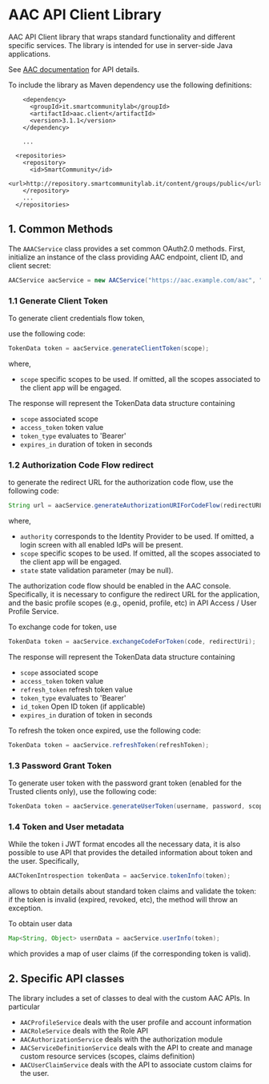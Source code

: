 # AAC API Client Library

AAC API Client library that wraps standard functionality and different specific services. The library is
intended for use in server-side Java applications.

See [AAC documentation](https://github.com/scc-digitalhub/AAC) for API details. 

To include the library as Maven dependency use the following definitions:

```
    <dependency>
      <groupId>it.smartcommunitylab</groupId>
      <artifactId>aac.client</artifactId>
      <version>3.1.1</version>
    </dependency>
    
    ...
    
  <repositories>
    <repository>
      <id>SmartCommunity</id>
      <url>http://repository.smartcommunitylab.it/content/groups/public</url>
    </repository>
    ...
  </repositories>
```

## 1. Common Methods

The ``AAACService`` class provides a set common OAuth2.0 methods. First, initialize an instance of
the class providing AAC endpoint, client ID, and client secret:

```java
AACService aacService = new AACService("https://aac.example.com/aac", "my-client-id", "my-client-secret");
```

### 1.1 Generate Client Token  

To generate client credentials flow token,

use the following code:

```java
TokenData token = aacService.generateClientToken(scope);
```

where,

- ``scope`` specific scopes to be used. If omitted, all the scopes associated to the client app will be engaged.

The response will represent the TokenData data structure containing

- ``scope`` associated scope
- ``access_token`` token value
- ``token_type`` evaluates to 'Bearer'
- ``expires_in`` duration of token in seconds


### 1.2 Authorization Code Flow redirect

to generate the redirect URL for the authorization code flow, use the following code:

```java
String url = aacService.generateAuthorizationURIForCodeFlow(redirectURL, authority, scope, state);
```

where,

- ``authority`` corresponds to the Identity Provider to be used. If omitted, a login screen with all enabled IdPs will be present.
- ``scope`` specific scopes to be used. If omitted, all the scopes associated to the client app will be engaged.
- ``state`` state validation parameter (may be null).

The authorization code flow should be enabled in the AAC console. Specifically, it is necessary to 
configure the redirect URL for the application, and the basic profile scopes (e.g., openid, profile, etc) 
in API Access / User Profile Service.

To exchange code for token, use   

```java
TokenData token = aacService.exchangeCodeForToken(code, redirectUri);
```

The response will represent the TokenData data structure containing

- ``scope`` associated scope
- ``access_token`` token value
- ``refresh_token`` refresh token value
- ``token_type`` evaluates to 'Bearer'
- ``id_token`` Open ID token (if applicable)
- ``expires_in`` duration of token in seconds

To refresh the token once expired, use the following code:

```java
TokenData token = aacService.refreshToken(refreshToken);
```

### 1.3 Password Grant Token

To generate user token with the password grant token (enabled for the Trusted clients only),
use the following code:

```java
TokenData token = aacService.generateUserToken(username, password, scope);
```


### 1.4 Token and User metadata

While the token i JWT format encodes all the necessary data, it is also possible to use API that provides
the detailed information about token and the user. Specifically,

```java
AACTokenIntrospection tokenData = aacService.tokenInfo(token); 
```

allows to obtain details about standard token claims and validate the token: if the token is invalid (expired, revoked, etc),
the method will throw an exception. 


To obtain user data
 
 
```java
Map<String, Object> usernData = aacService.userInfo(token); 
```
 
which provides a map of user claims (if the corresponding token is valid). 

## 2. Specific API classes

The library includes a set of classes to deal with the custom AAC APIs. In particular

- ``AACProfileService`` deals with the user profile and account information
- ``AACRoleService`` deals with the Role API
- ``AACAuthorizationService`` deals with the authorization module
- ``AACServiceDefinitionService`` deals with the API to create and manage custom resource services (scopes, claims definition)
- ``AACUserClaimService`` deals with the API to associate custom claims for the user.